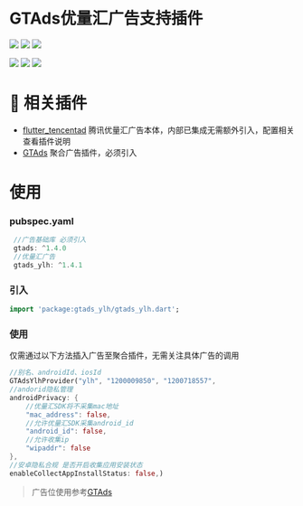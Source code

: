 # GTAds优量汇广告支持插件
<p>
<a href="https://pub.flutter-io.cn/packages/gtads_ylh"><img src=https://img.shields.io/pub/v/gtads_ylh?color=orange></a>
<a href="https://pub.flutter-io.cn/packages/gtads_ylh"><img src=https://img.shields.io/pub/likes/gtads_ylh></a>
<a href="https://pub.flutter-io.cn/packages/gtads_ylh"><img src=https://img.shields.io/pub/points/gtads_ylh></a>
</p>
<p>
<a href="http://qm.qq.com/cgi-bin/qm/qr?_wv=1027&k=VhD0AZSmzvsD3fu7CeQFkzpBQHMHANb1&authKey=W7JGJ0HKklyhP1jyBvbTF2Dkw0cq4UmhVSx2zXVdIm6n48Xrto%2B7%2B1n9jbkAadyF&noverify=0&group_code=649574038"><img src=https://img.shields.io/badge/flutter%E4%BA%A4%E6%B5%81%E7%BE%A4-649574038-blue></a>
<a href="http://qm.qq.com/cgi-bin/qm/qr?_wv=1027&k=9I9lyXewEsEnx0f00EOF_9hEcFmG5Bmg&authKey=AJfQ8%2FhOLcoJ0p5B16EITjFav1IIs3UAerZSUsWZfa0evuklgxibHti51AYlZgI3&noverify=0&group_code=769626410"><img src=https://img.shields.io/badge/flutter%E4%BA%A4%E6%B5%81%E7%BE%A42-769626410-blue></a>
<a href="https://qm.qq.com/q/4MSgZuKimc"><img src=https://img.shields.io/badge/flutter%E6%8F%92%E4%BB%B6%E5%8F%8D%E9%A6%88-662186116-blue></a>
</p>

# 📢 相关插件

- [flutter_tencentad](https://github.com/gstory0404/flutter_tencentad) 腾讯优量汇广告本体，内部已集成无需额外引入，配置相关查看插件说明
- [GTAds](https://github.com/gstory0404/GTAds) 聚合广告插件，必须引入

# 使用

### pubspec.yaml
```dart
 //广告基础库 必须引入
 gtads: ^1.4.0
 //优量汇广告
 gtads_ylh: ^1.4.1
```

### 引入
```dart
import 'package:gtads_ylh/gtads_ylh.dart';
```

### 使用
仅需通过以下方法插入广告至聚合插件，无需关注具体广告的调用
```dart
//别名、androidId、iosId
GTAdsYlhProvider("ylh", "1200009850", "1200718557", 
//andorid隐私管理
androidPrivacy: {
    //优量汇SDK将不采集mac地址
    "mac_address": false,
    //允许优量汇SDK采集android_id
    "android_id": false,
    //允许收集ip
    "wipaddr": false
},
//安卓隐私合规 是否开启收集应用安装状态
enableCollectAppInstallStatus: false,)
```

> 广告位使用参考[GTAds](https://github.com/gstory0404/GTAds/tree/master/gtads)

